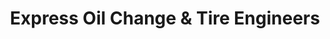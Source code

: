 ---
title: "Express Oil Change & Tire Engineers"
url: /rainbow-city/express-oil-change-und-tire-engineers/
shop: Reifen
---
